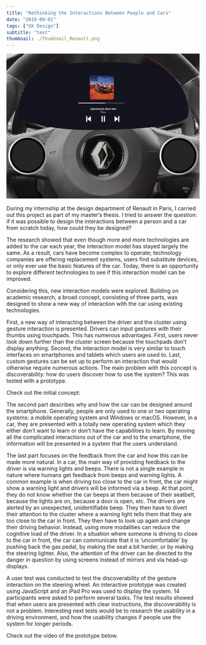```yaml
---
title: "Rethinking the Interactions Between People and Cars"
date: "2019-09-01"
tags: ["UX Design"]
subtitle: "test"
thumbnail: ./Thumbnail_Renault.png
---
```


![Renault](./thumbnail.png)

During my internship at the design department of Renault in Paris, I carried out this project as part of my master’s thesis. I tried to answer the question: if it was possible to design the interactions between a person and a car from scratch today, how could they be designed?

The research showed that even though more and more technologies are added to the car each year, the interaction model has stayed largely the same. As a result, cars have become complex to operate; technology companies are offering replacement systems, users find substitute devices, or only ever use the basic features of the car. Today, there is an opportunity to explore different technologies to see if this interaction model can be improved.

Considering this, new interaction models were explored. Building on academic research, a broad concept, consisting of three parts, was designed to show a new way of interaction with the car using existing technologies.

First, a new way of interacting between the driver and the cluster using gesture interaction is presented. Drivers can input gestures with their thumbs using touchpads. This has numerous advantages. First, users never look down further than the cluster screen because the touchpads don’t display anything. Second, the interaction model is very similar to touch interfaces on smartphones and tablets which users are used to. Last, custom gestures can be set up to perform an interaction that would otherwise require numerous actions.
The main problem with this concept is discoverability: how do users discover how to use the system? This was tested with a prototype.

Check out the initial concept:

The second part describes why and how the car can be designed around the smartphone. Generally, people are only used to one or two operating systems: a mobile operating system and Windows or macOS. However, in a car, they are presented with a totally new operating system which they either don’t want to learn or don’t have the capabilities to learn. By moving all the complicated interactions out of the car and to the smartphone, the information will be presented in a system that the users understand.

The last part focuses on the feedback from the car and how this can be made more natural. In a car, the main way of providing feedback to the driver is via warning lights and beeps. There is not a single example in nature where humans get feedback from beeps and warning lights. A common example is when driving too close to the car in front, the car might show a warning light and drivers will be informed via a beep. At that point, they do not know whether the car beeps at them because of their seatbelt, because the lights are on, because a door is open, etc. The drivers are alerted by an unexpected, unidentifiable beep. They then have to divert their attention to the cluster where a warning light tells them that they are too close to the car in front. They then have to look up again and change their driving behavior. Instead, using more modalities can reduce the cognitive load of the driver. In a situation where someone is driving to close to the car in front, the car can communicate that it is ‘uncomfortable’ by pushing back the gas pedal, by making the seat a bit harder, or by making the steering lighter. Also, the attention of the driver can be directed to the danger in question by using screens instead of mirrors and via head-up displays.

A user test was conducted to test the discoverability of the gesture interaction on the steering wheel. An interactive prototype was created using JavaScript and an iPad Pro was used to display the system. 14 participants were asked to perform several tasks.
The test results showed that when users are presented with clear instructions, the discoverability is not a problem.
Interesting next tests would be to research the usability in a driving environment, and how the usability changes if people use the system for longer periods.


Check out the video of the prototype below.